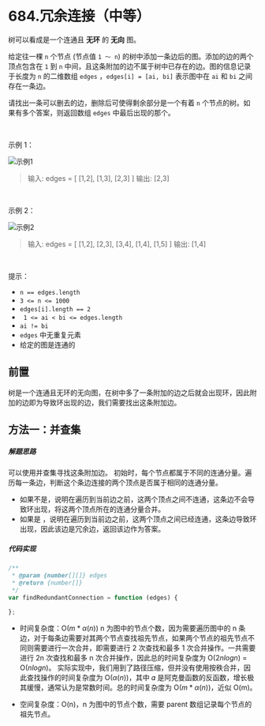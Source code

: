 # 684.冗余连接（中等）

树可以看成是一个连通且 **无环** 的 **无向** 图。

给定往一棵 `n` 个节点 (节点值 `1 ～ n`) 的树中添加一条边后的图。添加的边的两个顶点包含在 `1` 到 `n` 中间，且这条附加的边不属于树中已存在的边。图的信息记录于长度为 `n` 的二维数组 `edges` ，`edges[i] = [ai, bi]` 表示图中在 `ai` 和 `bi` 之间存在一条边。

请找出一条可以删去的边，删除后可使得剩余部分是一个有着 `n` 个节点的树。如果有多个答案，则返回数组 `edges` 中最后出现的那个。

<br/>

示例 1：

![示例1](https://pic.leetcode-cn.com/1626676174-hOEVUL-image.png)

> 输入: edges = [ [1,2], [1,3], [2,3] ]
> 输出: [2,3]

<br/>

示例 2：

![示例2](https://pic.leetcode-cn.com/1626676179-kGxcmu-image.png)

> 输入: edges = [ [1,2], [2,3], [3,4], [1,4], [1,5] ]
> 输出: [1,4]

<br/>

提示：

- `n == edges.length`
- `3 <= n <= 1000`
- `edges[i].length == 2`
- ` 1 <= ai < bi <= edges.length`
- `ai != bi`
- `edges` 中无重复元素
- 给定的图是连通的

## 前置

树是一个连通且无环的无向图，在树中多了一条附加的边之后就会出现环，因此附加的边即为导致环出现的边，我们需要找出这条附加边。

## 方法一：并查集

##### 解题思路

可以使用并查集寻找这条附加边。
初始时，每个节点都属于不同的连通分量。遍历每一条边，判断这个条边连接的两个顶点是否属于相同的连通分量。

- 如果不是，说明在遍历到当前边之前，这两个顶点之间不连通，这条边不会导致环出现，将这两个顶点所在的连通分量合并。
- 如果是 ，说明在遍历到当前边之前，这两个顶点之间已经连通，这条边导致环出现，因此该边是冗余边，返回该边作为答案。

##### 代码实现

```js
/**
 * @param {number[][]} edges
 * @return {number[]}
 */
var findRedundantConnection = function (edges) {
    
};
```

- 时间复杂度：O($m * \alpha(n)$)
  n 为图中的节点个数，因为需要遍历图中的 n 条边，对于每条边需要对其两个节点查找祖先节点，如果两个节点的祖先节点不同则需要进行一次合并，即需要进行 2 次查找和最多 1 次合并操作。一共需要进行 2n 次查找和最多 n 次合并操作，因此总的时间复杂度为 O($2nlogn$) = O($nlogn$)。
  实际实现中，我们用到了路径压缩，但并没有使用按秩合并，因此查找操作的时间复杂度为 O($\alpha(n)$)，其中 𝛼 是阿克曼函数的反函数，增长极其缓慢，通常认为是常数时间。总的时间复杂度为 O($m * \alpha(n)$)，近似 O(m)。

- 空间复杂度：O(n)，n 为图中的节点个数，需要 parent 数组记录每个节点的祖先节点。
